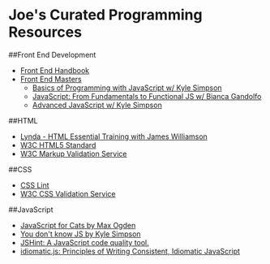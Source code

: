 # Joe's Curated Programming Resources

##Front End Development
* [Front End Handbook](http://www.frontendhandbook.com/)
* [Front End Masters](https://frontendmasters.com/)
  * [Basics of Programming with JavaScript w/ Kyle Simpson](https://frontendmasters.com/courses/javascript-basics/)
  * [JavaScript: From Fundamentals to Functional JS w/ Bianca Gandolfo](https://frontendmasters.com/courses/js-fundamentals-to-functional/)
  * [Advanced JavaScript w/ Kyle Simpson](https://frontendmasters.com/courses/advanced-javascript/)

##HTML
* [Lynda - HTML Essential Training with James Williamson](https://www.lynda.com/HTML-tutorials/HTML-Essential-Training/170427-2.html?srchtrk=index:1%0Alinktypeid:2%0Aq:Lynda%2B-%2BHTML%2BEssential%2BTraining%2Bwith%2BJames%2BWilliamson%0Apage:1%0As:relevance%0Asa:true%0Aproducttypeid:2)
* [W3C HTML5 Standard](https://www.w3.org/TR/html5/)
* [W3C Markup Validation Service](https://validator.w3.org/)

##CSS
* [CSS Lint](http://csslint.net/)
* [W3C CSS Validation Service](http://jigsaw.w3.org/css-validator/)

##JavaScript
* [JavaScript for Cats by Max Ogden](http://jsforcats.com/)
* [You don't know JS by Kyle Simpson](https://github.com/getify/You-Dont-Know-JS/blob/master/README.md)
* [JSHint: A JavaScript code quality tool.](http://jshint.com/)
* [idiomatic.js: Principles of Writing Consistent, Idiomatic JavaScript](https://github.com/rwaldron/idiomatic.js)
